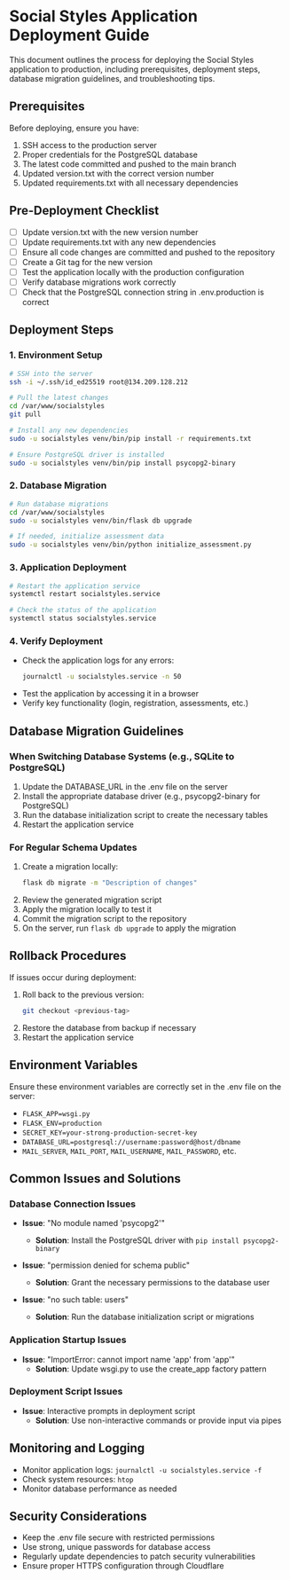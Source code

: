 # Social Styles Application Deployment Guide

This document outlines the process for deploying the Social Styles application to production, including prerequisites, deployment steps, database migration guidelines, and troubleshooting tips.

## Prerequisites

Before deploying, ensure you have:

1. SSH access to the production server
2. Proper credentials for the PostgreSQL database
3. The latest code committed and pushed to the main branch
4. Updated version.txt with the correct version number
5. Updated requirements.txt with all necessary dependencies

## Pre-Deployment Checklist

- [ ] Update version.txt with the new version number
- [ ] Update requirements.txt with any new dependencies
- [ ] Ensure all code changes are committed and pushed to the repository
- [ ] Create a Git tag for the new version
- [ ] Test the application locally with the production configuration
- [ ] Verify database migrations work correctly
- [ ] Check that the PostgreSQL connection string in .env.production is correct

## Deployment Steps

### 1. Environment Setup

```bash
# SSH into the server
ssh -i ~/.ssh/id_ed25519 root@134.209.128.212

# Pull the latest changes
cd /var/www/socialstyles
git pull

# Install any new dependencies
sudo -u socialstyles venv/bin/pip install -r requirements.txt

# Ensure PostgreSQL driver is installed
sudo -u socialstyles venv/bin/pip install psycopg2-binary
```

### 2. Database Migration

```bash
# Run database migrations
cd /var/www/socialstyles
sudo -u socialstyles venv/bin/flask db upgrade

# If needed, initialize assessment data
sudo -u socialstyles venv/bin/python initialize_assessment.py
```

### 3. Application Deployment

```bash
# Restart the application service
systemctl restart socialstyles.service

# Check the status of the application
systemctl status socialstyles.service
```

### 4. Verify Deployment

- Check the application logs for any errors:
  ```bash
  journalctl -u socialstyles.service -n 50
  ```
- Test the application by accessing it in a browser
- Verify key functionality (login, registration, assessments, etc.)

## Database Migration Guidelines

### When Switching Database Systems (e.g., SQLite to PostgreSQL)

1. Update the DATABASE_URL in the .env file on the server
2. Install the appropriate database driver (e.g., psycopg2-binary for PostgreSQL)
3. Run the database initialization script to create the necessary tables
4. Restart the application service

### For Regular Schema Updates

1. Create a migration locally:
   ```bash
   flask db migrate -m "Description of changes"
   ```
2. Review the generated migration script
3. Apply the migration locally to test it
4. Commit the migration script to the repository
5. On the server, run `flask db upgrade` to apply the migration

## Rollback Procedures

If issues occur during deployment:

1. Roll back to the previous version:
   ```bash
   git checkout <previous-tag>
   ```
2. Restore the database from backup if necessary
3. Restart the application service

## Environment Variables

Ensure these environment variables are correctly set in the .env file on the server:

- `FLASK_APP=wsgi.py`
- `FLASK_ENV=production`
- `SECRET_KEY=your-strong-production-secret-key`
- `DATABASE_URL=postgresql://username:password@host/dbname`
- `MAIL_SERVER`, `MAIL_PORT`, `MAIL_USERNAME`, `MAIL_PASSWORD`, etc.

## Common Issues and Solutions

### Database Connection Issues

- **Issue**: "No module named 'psycopg2'"
  - **Solution**: Install the PostgreSQL driver with `pip install psycopg2-binary`

- **Issue**: "permission denied for schema public"
  - **Solution**: Grant the necessary permissions to the database user

- **Issue**: "no such table: users"
  - **Solution**: Run the database initialization script or migrations

### Application Startup Issues

- **Issue**: "ImportError: cannot import name 'app' from 'app'"
  - **Solution**: Update wsgi.py to use the create_app factory pattern

### Deployment Script Issues

- **Issue**: Interactive prompts in deployment script
  - **Solution**: Use non-interactive commands or provide input via pipes

## Monitoring and Logging

- Monitor application logs: `journalctl -u socialstyles.service -f`
- Check system resources: `htop`
- Monitor database performance as needed

## Security Considerations

- Keep the .env file secure with restricted permissions
- Use strong, unique passwords for database access
- Regularly update dependencies to patch security vulnerabilities
- Ensure proper HTTPS configuration through Cloudflare 